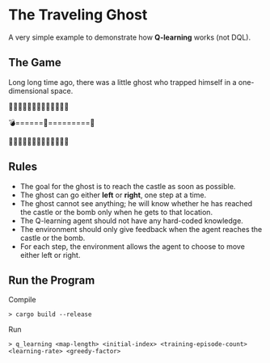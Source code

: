 # The Traveling Ghost

A very simple example to demonstrate how **Q-learning** works (not DQL).

## The Game

Long long time ago, there was a little ghost who trapped himself in a one-dimensional space.

&#x1f3e2;&#x1f3e2;&#x1f3e2;&#x1f3e2;&#x1f3e2;&#x1f3e2;&#x1f3e2;&#x1f3e2;&#x1f3e2;&#x1f3e2;&#x1f3e2;&#x1f3e2;&#x1f3e2;

&#x1f4a3;======&#x1f47b;=========&#x1f3f0;                                 

&#x1f3e2;&#x1f3e2;&#x1f3e2;&#x1f3e2;&#x1f3e2;&#x1f3e2;&#x1f3e2;&#x1f3e2;&#x1f3e2;&#x1f3e2;&#x1f3e2;&#x1f3e2;&#x1f3e2;


## Rules

- The goal for the ghost is to reach the castle as soon as possible.
- The ghost can go either **left** or **right**, one step at a time.
- The ghost cannot see anything; he will know whether he has reached the castle or the bomb only when he gets to that location.
- The Q-learning agent should not have any hard-coded knowledge.
- The environment should only give feedback when the agent reaches the castle or the bomb.
- For each step, the environment allows the agent to choose to move either left or right.

## Run the Program

Compile
```
> cargo build --release
```

Run
```
> q_learning <map-length> <initial-index> <training-episode-count> <learning-rate> <greedy-factor>
```
